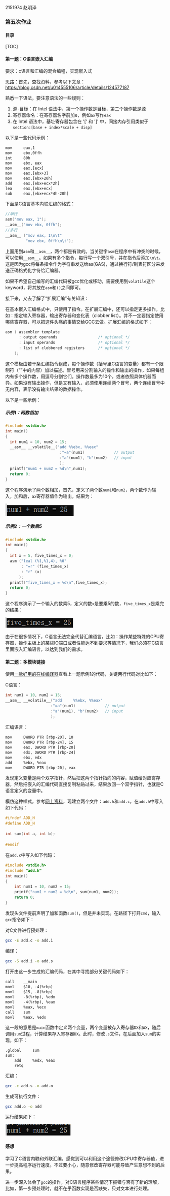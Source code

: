 2151974 赵明泽

### 第五次作业

#### 目录

[TOC]

#### 第一题：C语言嵌入汇编

要求：c语言和汇编的混合编程，实现嵌入式

思路：首先，查找资料，参考以下文章：https://blog.csdn.net/u014555106/article/details/124577187

熟悉一下语法，要注意语法的一些规则：

1. 源-目标：在 Intel 语法中，第一个操作数是目标，第二个操作数是源
2. 寄存器命名：在寄存器名字前加e，例如`ax`写作`eax`
3. 在 Intel 语法中，基址寄存器包含在 '[' 和 ']' 中，间接内存引用类似于`section:[base + index*scale + disp]`

以下是一些代码示例：

```assembly
mov     eax,1
mov     ebx,0ffh
int     80h
mov     ebx, eax
mov     eax,[ecx]
mov     eax,[ebx+3]
mov     eax,[ebx+20h]
add     eax,[ebx+ecx*2h]
lea     eax,[ebx+ecx]
sub     eax,[ebx+ecx*4h-20h]
```

下面是C语言基本内联汇编的格式：

```c
//单行
asm("mov eax, 1");
__asm__("mov ebx, 0ffh");
//多行
__asm__ ("mov eax, 1\n\t"
		 "mov ebx, 0ffh\n\t");
```

上面用到`asm`和`__asm__`，两个都是有效的。当关键字`asm`在程序中有冲突的时候，可以使用`__asm__`。如果有多个指令，每行写一个双引号，并在指令后添加`\n\t`。这是因为gcc将每条指令作为字符串发送给as(GAS)，通过换行符/制表符区分来发送正确格式化字符给汇编器。

如果不希望自己编写的汇编代码被gcc优化或移动，需要使用到`volatile`这个keyword，将其放在`asm`和`()`之间即可。

接下来，又去了解了“扩展汇编”有关知识：

在基本嵌入汇编格式中，只使用了指令。在扩展汇编中，还可以指定更多操作，比如：指定输入寄存器，输出寄存器和变化表（clobber list）。并不一定要指定使用哪些寄存器，可以把这件头痛的事情交给GCC去做。扩展汇编的格式如下：

```c
asm ( assembler template 
      : output operands                  /* optional */
      : input operands                   /* optional */
      : list of clobbered registers      /* optional */
    );
```

这个模板由若干条汇编指令组成，每个操作数（括号里C语言的变量）都有一个限制符（“”中的内容）加以描述。冒号用来分割输入的操作和输出的操作，如果每组内有多个操作数，用逗号分割它们。操作数最多为10个，或者依照具体机器而异。如果没有输出操作，但是又有输入，必须使用连续两个冒号，两个连续冒号中无内容，表示没有输出结果的数据操作。

以下是一些示例：

##### 示例1：两数相加

```c
#include <stdio.h>
int main()
{
  int num1 = 10, num2 = 15;
  __asm__ __volatile__("add %%ebx, %%eax"
                        :"=a"(num1)				// output
                        :"a"(num1), "b"(num2)	// input
                        );
  printf("num1 + num2 = %d\n",num1);
  return 0;
}
```

这个程序演示了两个数相加，首先，定义了两个数`num1`和`num2`，两个数作为输入，加和后，`ax`寄存器值作为输出，结果为：

![res1](.\res1.png)

##### 示例2：一个数乘5

```c
#include <stdio.h>
int main()
{
  int x = 5, five_times_x = 0;
  asm ("leal (%1,%1,4), %0"
       : "=r" (five_times_x)
       : "r" (x) 
      );
  printf("five_times_x = %d\n",five_times_x);
  return 0;
}
```

这个程序演示了一个输入的数乘5，定义的数`x`是要乘5的数，`five_times_x`是乘完的结果：

![res2](.\res2.png)

由于在很多情况下，C语言无法完全代替汇编语言，比如：操作某些特殊的CPU寄存器，操作主板上的某些IO端口或者性能达不到要求等情况下，我们必须在C语言里面嵌入汇编语言，以达到我们的需求。

#### 第二题：多模块链接

使用[一款好用的在线编译器](https://godbolt.org/)查看上一题示例1的代码，关键两行代码对比如下：

C语言：

```c
int num1 = 10, num2 = 15;
__asm__ __volatile__("add     %%ebx, %%eax"
                    :"=a"(num1)				// output
                    :"a"(num1), "b"(num2)	// input
                    );
```

汇编语言：

```assembly
mov     DWORD PTR [rbp-20], 10
mov     DWORD PTR [rbp-24], 15
mov     eax, DWORD PTR [rbp-20]
mov     edx, DWORD PTR [rbp-24]
mov     ebx, edx
add     %ebx, %eax
mov     DWORD PTR [rbp-20], eax
```

发现定义变量是两个双字指针，然后把这两个指针指向的内容，赋值给对应寄存器，然后把嵌入的汇编代码直接复制粘贴过来，结果放回一个双字指针，也就是C语言定义的变量中。

模仿这种样式，参考[网上资料](https://blog.csdn.net/weixin_38633659/article/details/125222215)，现建立两个文件：`add.h`和`add.c`，在`add.h`中写入如下代码：

```c
#ifndef ADD_H
#define ADD_H

int sum(int a, int b);

#endif
```

在`add.c`中写入如下代码：

```c
#include <stdio.h>
#include "add.h"
int main()
{
    int num1 = 10, num2 = 15;
    printf("num1 + num2 = %d\n", sum(num1, num2));
    return 0;
}
```

发现头文件提前声明了加和函数`sum()`，但是并未实现。在路径下打开`cmd`，输入`gcc`指令如下：

对C文件进行预处理：

```bash
gcc -E add.c -o add.i
```

编译：

```bash
gcc -S add.i -o add.s
```

打开由这一步生成的汇编代码，在其中寻找部分关键代码如下：

```assembly
call	__main
movl	$10, -4(%rbp)
movl	$15, -8(%rbp)
movl	-8(%rbp), %edx
movl	-4(%rbp), %eax
movl	%eax, %ecx
call	sum
movl	%eax, %edx
```

这一段的意思是`main`函数中定义两个变量，两个变量被存入寄存器`DX`和`AX`，随后调用`sum`过程，计算结果存入寄存器`DX`。此时，修改`.s`文件，在后面加入`sum`的实现，如下：

```assembly
.global 	sum
sum:
	add		%edx, %eax
	retq
```

汇编：

```bash
gcc -c add.s -o add.o
```

生成可执行文件：

```bash
gcc add.o -o add
```

运行结果如下：

![res3](.\res3.png)

#### 感想

学习了C语言内联和外联汇编，感觉到可以利用这个途径修改CPU中寄存器值，进一步提高程序运行速度。不过要小心，随意修改寄存器可能导致产生意想不到的后果。

进一步深入体会了`gcc`的操作，对C语言程序某些情况下报错与否有了新的理解，比如，第一步预处理时，就不在乎函数实现是否缺失，只对文本进行处理。